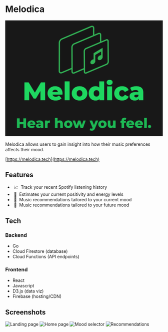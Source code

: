 # Melodica

![logo](https://raw.githubusercontent.com/yanchenm/melodica/master/client/public/brand.png)

Melodica allows users to gain insight into how their music preferences affects their mood. 

[https://melodica.tech](https://melodica.tech)

## Features

- &nbsp;:chart_with_upwards_trend:&nbsp; Track your recent Spotify listening history
- &nbsp;:triangular_ruler:&nbsp; Estimates your current positivity and energy levels
- &nbsp;:musical_score:&nbsp; Music recommendations tailored to your current mood
- &nbsp;:crystal_ball:&nbsp; Music recommendations tailored to your future mood

## Tech

### Backend
- Go
- Cloud Firestore (database)
- Cloud Functions (API endpoints)

### Frontend
- React
- Javascript
- D3.js (data viz)
- Firebase (hosting/CDN)

## Screenshots

![Landing page](https://i.imgur.com/QZno47s.png)
![Home page](https://i.imgur.com/ztgkjWS.png)
![Mood selector](https://i.imgur.com/4fMGi6a.png)
![Recommendations](https://i.imgur.com/edQtTXR.png)
